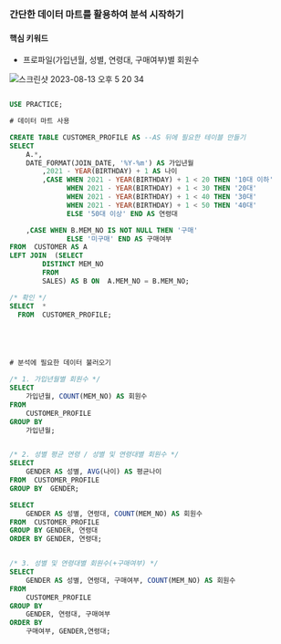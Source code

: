 ### 간단한 데이터 마트를 활용하여 분석 시작하기

#### 핵심 키워드
* 프로파일(가입년월, 성별, 연령대, 구매여부)별 회원수

  
![스크린샷 2023-08-13 오후 5 20 34](https://github.com/hozyhozy/-SQL-/assets/123252821/7a69ef5f-e432-45aa-b83c-e7cad26544fb)



``` sql

USE PRACTICE;

# 데이터 마트 사용

CREATE TABLE CUSTOMER_PROFILE AS --AS 뒤에 필요한 테이블 만들기 
SELECT
	A.*,
	DATE_FORMAT(JOIN_DATE, '%Y-%m') AS 가입년월
        ,2021 - YEAR(BIRTHDAY) + 1 AS 나이
        ,CASE WHEN 2021 - YEAR(BIRTHDAY) + 1 < 20 THEN '10대 이하'
              WHEN 2021 - YEAR(BIRTHDAY) + 1 < 30 THEN '20대'
              WHEN 2021 - YEAR(BIRTHDAY) + 1 < 40 THEN '30대'
              WHEN 2021 - YEAR(BIRTHDAY) + 1 < 50 THEN '40대'
              ELSE '50대 이상' END AS 연령대

	,CASE WHEN B.MEM_NO IS NOT NULL THEN '구매'
			  ELSE '미구매' END AS 구매여부
FROM  CUSTOMER AS A
LEFT JOIN  (SELECT
		DISTINCT MEM_NO
	    FROM
		SALES) AS B ON  A.MEM_NO = B.MEM_NO;

/* 확인 */
SELECT  *
  FROM  CUSTOMER_PROFILE;





# 분석에 필요한 데이터 불러오기

/* 1. 가입년월별 회원수 */
SELECT
	가입년월, COUNT(MEM_NO) AS 회원수
FROM
	CUSTOMER_PROFILE
GROUP BY
	가입년월;


/* 2. 성별 평균 연령 / 성별 및 연령대별 회원수 */
SELECT
	GENDER AS 성별, AVG(나이) AS 평균나이
FROM  CUSTOMER_PROFILE
GROUP BY  GENDER;

SELECT
	GENDER AS 성별, 연령대, COUNT(MEM_NO) AS 회원수
FROM  CUSTOMER_PROFILE
GROUP BY GENDER, 연령대
ORDER BY GENDER, 연령대;   


/* 3. 성별 및 연령대별 회원수(+구매여부) */
SELECT
	GENDER AS 성별, 연령대, 구매여부, COUNT(MEM_NO) AS 회원수
FROM
	CUSTOMER_PROFILE
GROUP BY
	GENDER, 연령대, 구매여부
ORDER BY
	구매여부, GENDER,연령대;

```
